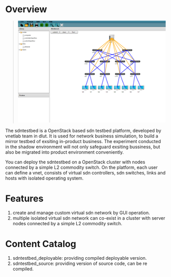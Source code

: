 # Overview

>
>![overview](overview.PNG)
>

The sdntestbed is a OpenStack based sdn testbed platform, developed by vnetlab team in dlut. It is used for network business simulation, to build a mirror testbed of exsiting in-product business. The experiment conducted in the shadow environment will not only safeguard exsiting bussiness, but also be migrated into product environment conveniently.

You can deploy the sdntestbed on a OpenStack cluster with nodes connected by a simple L2 commodity switch. On the platform, each user can define a vnet, consists of virtual sdn controllers, sdn switches, links and hosts with isolated operating system.

# Features

1. create and manage custom virtual sdn network by GUI operation. 
2. multiple isolated virtual sdn network can co-exist in a cluster with server nodes connected by a simple L2 commodity switch.

# Content Catalog

1. sdntestbed_deployable: providing compiled deployable version.
2. sdntestbed_source: providing version of source code, can be re compiled.
